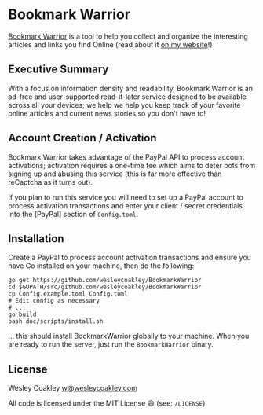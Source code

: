 Bookmark Warrior
================

[Bookmark Warrior](https://bookmarkwarrior.com/) is a tool to help you collect
and organize the interesting articles and links you find Online (read about it
[on my
website](https://wesleycoakley.com/Projects/bookmark-warrior-organizational-manager.html)!)


Executive Summary
-----------------

With a focus on information density and readability, Bookmark Warrior is an
ad-free and user-supported read-it-later service designed to be available across
all your devices; we help we help you keep track of your favorite online
articles and current news stories so you don't have to!

Account Creation / Activation
-----------------------------

Bookmark Warrior takes advantage of the PayPal API to process account
activations; activation requires a one-time fee which aims to deter bots
from signing up and abusing this service (this is far more effective than
reCaptcha as it turns out).

If you plan to run this service you will need to set up a PayPal account to
process activation transactions and enter your client / secret credentials into
the [PayPal] section of `Config.toml`.

Installation
------------

Create a PayPal to process account activation transactions and ensure you have
Go installed on your machine, then do the following:

```
go get https://github.com/wesleycoakley/BookmarkWarrior
cd $GOPATH/src/github.com/wesleycoakley/BookmarkWarrior
cp Config.example.toml Config.toml
# Edit config as necessary
# ...
go build
bash doc/scripts/install.sh
```

... this should install BookmarkWarrior globally to your machine. When you are
ready to run the server, just run the `BookmarkWarrior` binary.

License
-------

Wesley Coakley <w@wesleycoakley.com>

All code is licensed under the MIT License :smile: (see: `/LICENSE`)

